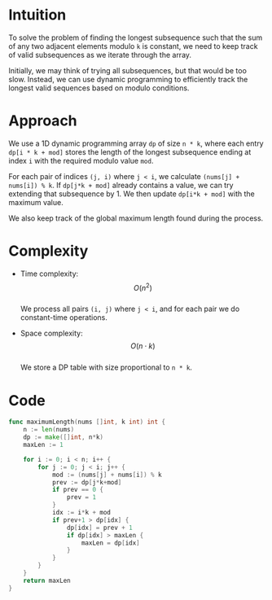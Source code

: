 # Intuition
To solve the problem of finding the longest subsequence such that the sum of any two adjacent elements modulo `k` is constant, we need to keep track of valid subsequences as we iterate through the array.

Initially, we may think of trying all subsequences, but that would be too slow. Instead, we can use dynamic programming to efficiently track the longest valid sequences based on modulo conditions.

# Approach
We use a 1D dynamic programming array `dp` of size `n * k`, where each entry `dp[i * k + mod]` stores the length of the longest subsequence ending at index `i` with the required modulo value `mod`.

For each pair of indices `(j, i)` where `j < i`, we calculate `(nums[j] + nums[i]) % k`. If `dp[j*k + mod]` already contains a value, we can try extending that subsequence by 1. We then update `dp[i*k + mod]` with the maximum value.

We also keep track of the global maximum length found during the process.

# Complexity
- Time complexity:  
  $$O(n^2)$$  
  We process all pairs `(i, j)` where `j < i`, and for each pair we do constant-time operations.

- Space complexity:  
  $$O(n \cdot k)$$  
  We store a DP table with size proportional to `n * k`.

# Code
```go
func maximumLength(nums []int, k int) int {
	n := len(nums)
	dp := make([]int, n*k)
	maxLen := 1

	for i := 0; i < n; i++ {
		for j := 0; j < i; j++ {
			mod := (nums[j] + nums[i]) % k
			prev := dp[j*k+mod]
			if prev == 0 {
				prev = 1
			}
			idx := i*k + mod
			if prev+1 > dp[idx] {
				dp[idx] = prev + 1
				if dp[idx] > maxLen {
					maxLen = dp[idx]
				}
			}
		}
	}
	return maxLen
}
